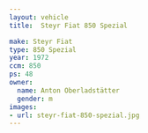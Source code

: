 ```yaml
---
layout: vehicle
title:  Steyr Fiat 850 Spezial

make: Steyr Fiat
type: 850 Spezial
year: 1972
ccm: 850
ps: 48
owner: 
  name: Anton Oberladstätter
  gender: m
images:
- url: steyr-fiat-850-spezial.jpg
---
```

